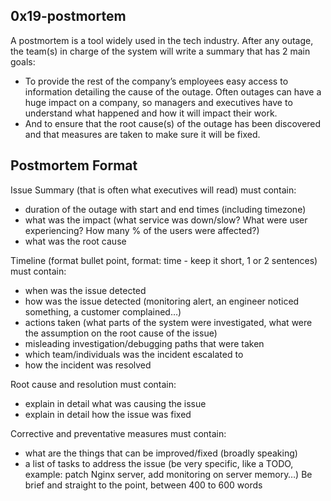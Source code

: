 ## 0x19-postmortem

A postmortem is a tool widely used in the tech industry. After any outage, the team(s) in charge of the system will write a summary that has 2 main goals:

- To provide the rest of the company’s employees easy access to information detailing the cause of the outage. Often outages can have a huge impact on a company, so managers and executives have to understand what happened and how it will impact their work.
- And to ensure that the root cause(s) of the outage has been discovered and that measures are taken to make sure it will be fixed.

## Postmortem Format
Issue Summary (that is often what executives will read) must contain:

- duration of the outage with start and end times (including timezone)
- what was the impact (what service was down/slow? What were user experiencing? How many % of the users were affected?)
- what was the root cause

Timeline (format bullet point, format: time - keep it short, 1 or 2 sentences) must contain:

- when was the issue detected
- how was the issue detected (monitoring alert, an engineer noticed something, a customer complained…)
- actions taken (what parts of the system were investigated, what were the assumption on the root cause of the issue)
- misleading investigation/debugging paths that were taken
- which team/individuals was the incident escalated to
- how the incident was resolved

Root cause and resolution must contain:

- explain in detail what was causing the issue
- explain in detail how the issue was fixed

Corrective and preventative measures must contain:

- what are the things that can be improved/fixed (broadly speaking)
- a list of tasks to address the issue (be very specific, like a TODO, example: patch Nginx server, add monitoring on server memory…)
Be brief and straight to the point, between 400 to 600 words
